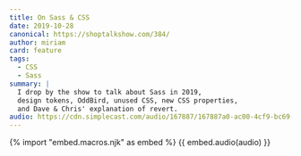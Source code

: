 ```yaml
---
title: On Sass & CSS
date: 2019-10-28
canonical: https://shoptalkshow.com/384/
author: miriam
card: feature
tags:
  - CSS
  - Sass
summary: |
  I drop by the show to talk about Sass in 2019,
  design tokens, OddBird, unused CSS, new CSS properties,
  and Dave & Chris' explanation of revert.
audio: https://cdn.simplecast.com/audio/167887/167887a0-ac00-4cf9-bc69-b5ca845997db/7f8ede83-f450-417c-9a00-2590ab39d636/shoptalkshow-384_tc.mp3
---
```


{% import "embed.macros.njk" as embed %}
{{ embed.audio(audio) }}
